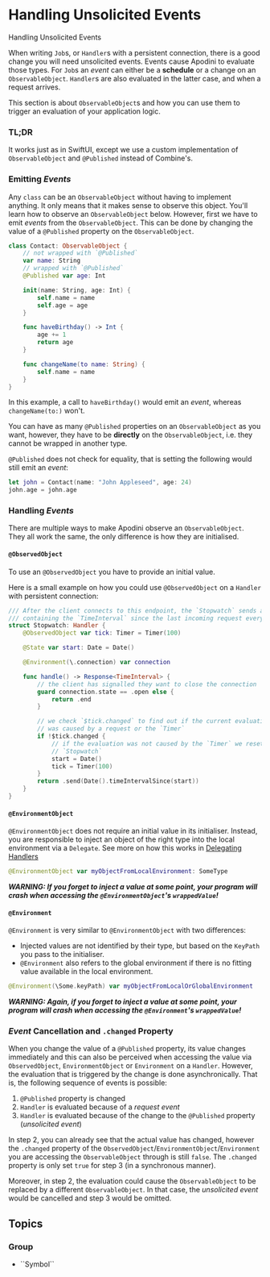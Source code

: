 # Handling Unsolicited Events

Handling Unsolicited Events

When writing `Job`s, or `Handler`s with a persistent connection, there is a good change you will need unsolicited events. Events cause Apodini to evaluate those types. For `Job`s an _event_ can either be a **schedule** or a change on an `ObservableObject`. `Handler`s are also evaluated in the latter case, and when a request arrives.

This section is about `ObservableObject`s and how you can use them to trigger an evaluation of your application logic.

### TL;DR

It works just as in SwiftUI, except we use a custom implementation of `ObservableObject` and `@Published` instead of Combine's.

### Emitting _Events_

Any `class` can be an `ObservableObject` without having to implement anything. It only means that it makes sense to observe this object. You'll learn how to observe an `ObservableObject` below. However, first we have to emit _events_ from the `ObservableObject`. This can be done by changing the value of a `@Published` property on the `ObservableObject`.

```swift
class Contact: ObservableObject {
    // not wrapped with `@Published`
    var name: String
    // wrapped with `@Published`
    @Published var age: Int

    init(name: String, age: Int) {
        self.name = name
        self.age = age
    }

    func haveBirthday() -> Int {
        age += 1
        return age
    }

    func changeName(to name: String) {
        self.name = name
    }
}
```
In this example, a call to `haveBirthday()` would emit an _event_, whereas `changeName(to:)` won't.

You can have as many `@Published` properties on an `ObservableObject` as you want, however, they have to be **directly** on the `ObservableObject`, i.e. they cannot be wrapped in another type.

`@Published` does not check for equality, that is setting the following would still emit an _event_:

```swift
let john = Contact(name: "John Appleseed", age: 24)
john.age = john.age
```

### Handling _Events_

There are multiple ways to make Apodini observe an `ObservableObject`. They all work the same, the only difference is how they are initialised.

#### `@ObservedObject`

To use an `@ObservedObject` you have to provide an initial value.

Here is a small example on how you could use `@ObservedObject` on a `Handler` with persistent connection:

```swift
/// After the client connects to this endpoint, the `Stopwatch` sends a message
/// containing the `TimeInterval` since the last incoming request every 100ms.
struct Stopwatch: Handler {
    @ObservedObject var tick: Timer = Timer(100)

    @State var start: Date = Date()

    @Environment(\.connection) var connection

    func handle() -> Response<TimeInterval> {
        // the client has signalled they want to close the connection
        guard connection.state == .open else {
            return .end
        }

        // we check `$tick.changed` to find out if the current evaluation
        // was caused by a request or the `Timer`
        if !$tick.changed {
            // if the evaluation was not caused by the `Timer` we reset the
            // `Stopwatch`
            start = Date()
            tick = Timer(100)
        }
        return .send(Date().timeIntervalSince(start))
    }
}
```

#### `@EnvironmentObject`

`@EnvironmentObject` does not require an initial value in its initialiser. Instead, you are responsible to inject an object of the right type into the local environment via a `Delegate`. See more on how this works in [Delegating Handlers](./Delegating-Handlers)

```swift
@EnvironmentObject var myObjectFromLocalEnvironment: SomeType
```


_**WARNING: If you forget to inject a value at some point, your program will crash when accessing the `@EnvironmentObject`'s `wrappedValue`!**_

#### `@Environment`

`@Environment` is very similar to `@EnvironmentObject` with two differences:
* Injected values are not identified by their type, but based on the `KeyPath` you pass to the initialiser.
* `@Environment` also refers to the global environment if there is no fitting value available in the local environment.

```swift
@Environment(\Some.keyPath) var myObjectFromLocalOrGlobalEnvironment
```

_**WARNING: Again, if you forget to inject a value at some point, your program will crash when accessing the `@Environment`'s `wrappedValue`!**_


[//]: # (TODO: link to `EnvironmentValue`)

### _Event_ Cancellation and `.changed` Property

When you change the value of a `@Published` property, its value changes immediately and this can also be perceived when accessing the value via `ObservedObject`, `EnvironmentObject` or `Environment` on a `Handler`. However, the evaluation that is triggered by the change is done asynchronically. That is, the following sequence of events is possible:

1. `@Published` property is changed
2. `Handler` is evaluated because of a _request event_
3. `Handler` is evaluated because of the change to the `@Published` property (_unsolicited event_)

In step 2, you can already see that the actual value has changed, however the `.changed` property of the `ObservedObject`/`EnvironmentObject`/`Environment` you are accessing the `ObservableObject` through is still `false`. The `.changed` property is only set `true` for step 3 (in a synchronous manner).

Moreover, in step 2, the evaluation could cause the `ObservableObject` to be replaced by a different `ObservableObject`. In that case, the _unsolicited event_ would be cancelled and step 3 would be omitted.

## Topics

### <!--@START_MENU_TOKEN@-->Group<!--@END_MENU_TOKEN@-->

- <!--@START_MENU_TOKEN@-->``Symbol``<!--@END_MENU_TOKEN@-->

